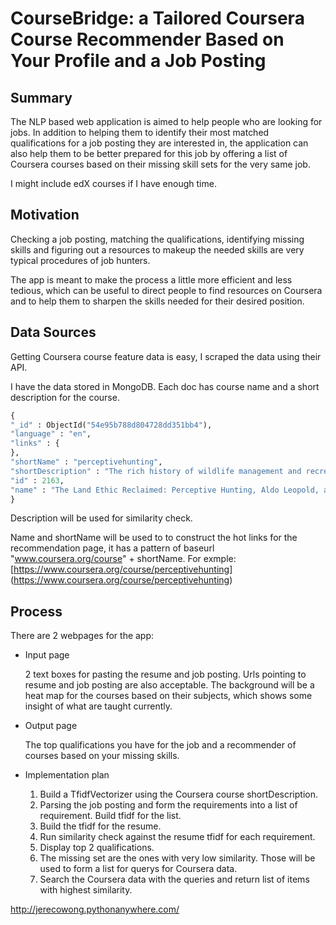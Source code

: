# CourseBridge: a Tailored Coursera Course Recommender Based on Your Profile and a Job Posting

## Summary
The NLP based web application is aimed to help people who are looking for jobs. In addition to helping them to identify their most matched qualifications for a job posting they are interested in, the application can also help them to be better prepared for this job by offering a list of Coursera courses based on their missing skill sets for the very same job.

I might include edX courses if I have enough time.

## Motivation
Checking a job posting, matching the qualifications, identifying missing skills and figuring out a resources to makeup the needed skills are very typical procedures of job hunters.

The app is meant to make the process a little more efficient and less tedious, which can be useful to direct people to find resources on Coursera and to help them to sharpen the skills needed for their desired position.

## Data Sources
Getting Coursera course feature data is easy, I scraped the data using their API.

I have the data stored in MongoDB. Each doc has course name and a short description for the course.

```python
{
"_id" : ObjectId("54e95b788d804728dd351bb4"),
"language" : "en",
"links" : {
},
"shortName" : "perceptivehunting",
"shortDescription" : "The rich history of wildlife management and recreational hunting plays an important role in the evolving face of conservation. This course will explore the ethics, science, and democracy of conservation, hunting, and The Land Ethic in North America.",
"id" : 2163,
"name" : "The Land Ethic Reclaimed: Perceptive Hunting, Aldo Leopold, and Conservation"
}
```

Description will be used for similarity check.

Name and shortName will be used to to construct the hot links for the recommendation page, it has a pattern of
baseurl "www.coursera.org/course"  + shortName. For exmple: [https://www.coursera.org/course/perceptivehunting] (https://www.coursera.org/course/perceptivehunting)

## Process
There are 2 webpages for the app:

* Input page

	2 text boxes for pasting the resume and job posting. Urls pointing to resume and job posting are also acceptable.
The background will be a heat map for the courses based on their subjects, which shows some insight
of what are taught currently.

* Output page

	The top qualifications you have for the job and a recommender of courses based on your missing skills.

* Implementation plan

	1. Build a TfidfVectorizer using the Coursera course shortDescription.
	2. Parsing the job posting and form the requirements into a list of requirement. Build tfidf for the list.
	3. Build the tfidf for the resume.
	4. Run similarity check against the resume tfidf for each requirement.
	5. Display top 2 qualifications.
	6. The missing set are the ones with very low similarity. Those will be used to form a list for querys for Coursera data.
	7. Search the Coursera data with the queries and return list of items with highest similarity.

http://jerecowong.pythonanywhere.com/